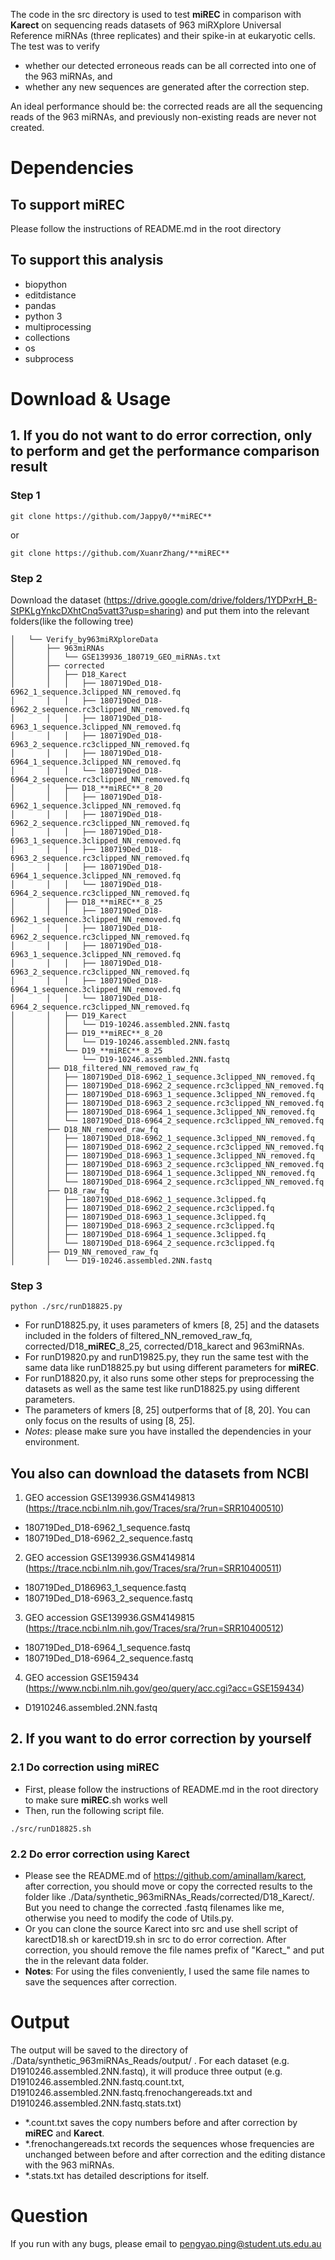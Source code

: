 The code in the src directory is used to test **miREC** in comparison with **Karect** on sequencing reads datasets of 963 miRXplore Universal Reference miRNAs (three replicates) and their spike-in at eukaryotic cells.
The test was to verify
- whether our detected erroneous reads can be all corrected into one of the 963 miRNAs, and
- whether any new sequences are generated after the correction step.

An ideal performance should be: the corrected reads are all the sequencing reads of the 963 miRNAs, and previously non-existing reads are never not created.

# Dependencies
## To support **miREC**
Please follow the instructions of README.md in the root directory
## To support this analysis
 - biopython
 - editdistance
 - pandas
 - python 3
 - multiprocessing
 - collections
 - os
 - subprocess

# Download & Usage
## 1. If you do not want to do error correction, only to perform and get the performance comparison result
### **Step 1** 
```
git clone https://github.com/Jappy0/**miREC** 
``` 
or 
```
git clone https://github.com/XuanrZhang/**miREC**
```
### **Step 2**
Download the dataset (https://drive.google.com/drive/folders/1YDPxrH_B-StPKLgYnkcDXhtCnq5vatt3?usp=sharing) and put them into the relevant folders(like the following tree)  
```
│   └── Verify_by963miRXploreData
│       ├── 963miRNAs
│       │   └── GSE139936_180719_GEO_miRNAs.txt
│       ├── corrected
│       │   ├── D18_Karect
│       │   │   ├── 180719Ded_D18-6962_1_sequence.3clipped_NN_removed.fq
│       │   │   ├── 180719Ded_D18-6962_2_sequence.rc3clipped_NN_removed.fq
│       │   │   ├── 180719Ded_D18-6963_1_sequence.3clipped_NN_removed.fq
│       │   │   ├── 180719Ded_D18-6963_2_sequence.rc3clipped_NN_removed.fq
│       │   │   ├── 180719Ded_D18-6964_1_sequence.3clipped_NN_removed.fq
│       │   │   └── 180719Ded_D18-6964_2_sequence.rc3clipped_NN_removed.fq
│       │   ├── D18_**miREC**_8_20
│       │   │   ├── 180719Ded_D18-6962_1_sequence.3clipped_NN_removed.fq
│       │   │   ├── 180719Ded_D18-6962_2_sequence.rc3clipped_NN_removed.fq
│       │   │   ├── 180719Ded_D18-6963_1_sequence.3clipped_NN_removed.fq
│       │   │   ├── 180719Ded_D18-6963_2_sequence.rc3clipped_NN_removed.fq
│       │   │   ├── 180719Ded_D18-6964_1_sequence.3clipped_NN_removed.fq
│       │   │   └── 180719Ded_D18-6964_2_sequence.rc3clipped_NN_removed.fq
│       │   ├── D18_**miREC**_8_25
│       │   │   ├── 180719Ded_D18-6962_1_sequence.3clipped_NN_removed.fq
│       │   │   ├── 180719Ded_D18-6962_2_sequence.rc3clipped_NN_removed.fq
│       │   │   ├── 180719Ded_D18-6963_1_sequence.3clipped_NN_removed.fq
│       │   │   ├── 180719Ded_D18-6963_2_sequence.rc3clipped_NN_removed.fq
│       │   │   ├── 180719Ded_D18-6964_1_sequence.3clipped_NN_removed.fq
│       │   │   └── 180719Ded_D18-6964_2_sequence.rc3clipped_NN_removed.fq
│       │   ├── D19_Karect
│       │   │   └── D19-10246.assembled.2NN.fastq
│       │   ├── D19_**miREC**_8_20
│       │   │   └── D19-10246.assembled.2NN.fastq
│       │   └── D19_**miREC**_8_25
│       │       └── D19-10246.assembled.2NN.fastq
│       ├── D18_filtered_NN_removed_raw_fq
│       │   ├── 180719Ded_D18-6962_1_sequence.3clipped_NN_removed.fq
│       │   ├── 180719Ded_D18-6962_2_sequence.rc3clipped_NN_removed.fq
│       │   ├── 180719Ded_D18-6963_1_sequence.3clipped_NN_removed.fq
│       │   ├── 180719Ded_D18-6963_2_sequence.rc3clipped_NN_removed.fq
│       │   ├── 180719Ded_D18-6964_1_sequence.3clipped_NN_removed.fq
│       │   └── 180719Ded_D18-6964_2_sequence.rc3clipped_NN_removed.fq
│       ├── D18_NN_removed_raw_fq
│       │   ├── 180719Ded_D18-6962_1_sequence.3clipped_NN_removed.fq
│       │   ├── 180719Ded_D18-6962_2_sequence.rc3clipped_NN_removed.fq
│       │   ├── 180719Ded_D18-6963_1_sequence.3clipped_NN_removed.fq
│       │   ├── 180719Ded_D18-6963_2_sequence.rc3clipped_NN_removed.fq
│       │   ├── 180719Ded_D18-6964_1_sequence.3clipped_NN_removed.fq
│       │   └── 180719Ded_D18-6964_2_sequence.rc3clipped_NN_removed.fq
│       ├── D18_raw_fq
│       │   ├── 180719Ded_D18-6962_1_sequence.3clipped.fq
│       │   ├── 180719Ded_D18-6962_2_sequence.rc3clipped.fq
│       │   ├── 180719Ded_D18-6963_1_sequence.3clipped.fq
│       │   ├── 180719Ded_D18-6963_2_sequence.rc3clipped.fq
│       │   ├── 180719Ded_D18-6964_1_sequence.3clipped.fq
│       │   └── 180719Ded_D18-6964_2_sequence.rc3clipped.fq
│       ├── D19_NN_removed_raw_fq
│       │   └── D19-10246.assembled.2NN.fastq

```
### **Step 3** 
```
python ./src/runD18825.py 
```
- For runD18825.py, it uses parameters of kmers [8, 25] and the datasets included in the folders of filtered_NN_removed_raw_fq, corrected/D18_**miREC**_8_25, corrected/D18_karect and 963miRNAs. 
- For runD19820.py and runD19825.py, they run the same test with the same data like runD18825.py but using different parameters for **miREC**.
- For runD18820.py, it also runs some other steps for preprocessing the datasets as well as the same test like runD18825.py using different parameters.
- The parameters of kmers [8, 25] outperforms that of [8, 20]. You can only focus on the results of using [8, 25].
- *Notes*: please make sure you have installed the dependencies in your environment.

## You also can download the datasets from NCBI
1. GEO accession GSE139936.GSM4149813 (https://trace.ncbi.nlm.nih.gov/Traces/sra/?run=SRR10400510)
- 180719Ded_D18-6962_1_sequence.fastq 
- 180719Ded_D18-6962_2_sequence.fastq 
2. GEO accession GSE139936.GSM4149814 (https://trace.ncbi.nlm.nih.gov/Traces/sra/?run=SRR10400511)
- 180719Ded_D186963_1_sequence.fastq
- 180719Ded_D18-6963_2_sequence.fastq
3. GEO accession GSE139936.GSM4149815 (https://trace.ncbi.nlm.nih.gov/Traces/sra/?run=SRR10400512)
- 180719Ded_D18-6964_1_sequence.fastq
- 180719Ded_D18-6964_2_sequence.fastq
4. GEO accession GSE159434 (https://www.ncbi.nlm.nih.gov/geo/query/acc.cgi?acc=GSE159434)
- D1910246.assembled.2NN.fastq 

## 2. If you want to do error correction by yourself
### 2.1 Do correction using **miREC** 
- First, please follow the instructions of README.md in the root directory to make sure **miREC**.sh works well
- Then, run the following script file.
```
./src/runD18825.sh 
```
### 2.2 Do error correction using **Karect**
- Please see the README.md of https://github.com/aminallam/karect, after correction, you should move or copy the corrected results to the folder like ./Data/synthetic_963miRNAs_Reads/corrected/D18_Karect/. But you need to change the corrected .fastq filenames like me, otherwise you need to modify the code of Utils.py.
- Or you can clone the source Karect into src and use shell script of karectD18.sh or karectD19.sh in src to do error correction. After correction, you should remove the file names prefix of "Karect_" and put the in the relevant data folder. 
- **Notes**: For using the files conveniently, I used the same file names to save the sequences after correction.
# Output
The output will be saved to the directory of ./Data/synthetic_963miRNAs_Reads/output/ . For each dataset (e.g. D1910246.assembled.2NN.fastq), it will produce three output (e.g. D1910246.assembled.2NN.fastq.count.txt, D1910246.assembled.2NN.fastq.frenochangereads.txt and D1910246.assembled.2NN.fastq.stats.txt)
- *.count.txt saves the copy numbers before and after correction by **miREC** and **Karect**.
- *.frenochangereads.txt records the sequences whose frequencies are unchanged between before and after correction and the editing distance with the 963 miRNAs.
- *.stats.txt has detailed descriptions for itself.
# Question
If you run with any bugs, please email to pengyao.ping@student.uts.edu.au